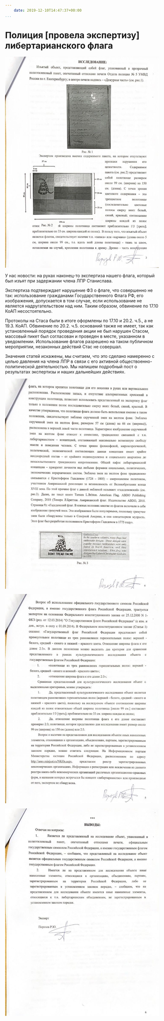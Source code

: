 ```yaml
---
    date: 2019-12-10T14:47:37+00:00
...
```


# Полиция [провела экспертизу] либертарианского флага

![](photo_76@10-12-2019_14-47-37.jpg)

У нас новости: на руках наконец-то экспертиза нашего флага, который был изъят при задержании члена ЛПР Станислава.

Экспертиза подтверждает нарушение ФЗ о флаге, что совершенно не так: использование гражданами Государственного Флага РФ, его изображения, допускается в том случае, если использование не является надругательством над ним. Таким образом, обвинение по 17.10 КоАП несостоятельно. 

Протоколы на Стаса были в итоге оформлены по 17.10 и 20.2. ч.5., а не 19.3. КоАП. Обвинение по 20.2. ч.5. оснований также не имеет, так как установленный порядок проведения акции не был нарушен Стасом, массовый пикет был согласован и проведен в месте, указанном в уведомлении. Использование флагов разрешено на таком публичном мероприятии, незаконных действий Стас не совершал. 

Значения статей искажены, мы считаем, что это сделано намеренно с целью давления на члена ЛПР в связи с его активной обществоенно-политической деятельностью. Мы напишем подробный пост о результатах экспертизы и наших дальнейших действиях.

![](photo_77@10-12-2019_14-47-37.jpg)

![](photo_78@10-12-2019_14-47-37.jpg)

![](photo_79@10-12-2019_14-47-37.jpg)

